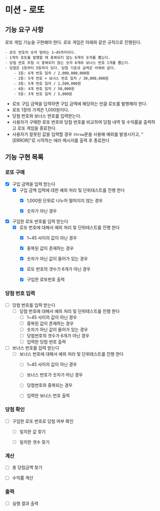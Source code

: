 # 미션 - 로또

## 기능 요구 사항

로또 게임 기능을 구현해야 한다. 로또 게임은 아래와 같은 규칙으로 진행된다.

```
- 로또 번호의 숫자 범위는 1~45까지이다.
- 1개의 로또를 발행할 때 중복되지 않는 6개의 숫자를 뽑는다.
- 당첨 번호 추첨 시 중복되지 않는 숫자 6개와 보너스 번호 1개를 뽑는다.
- 당첨은 1등부터 5등까지 있다. 당첨 기준과 금액은 아래와 같다.
    - 1등: 6개 번호 일치 / 2,000,000,000원
    - 2등: 5개 번호 + 보너스 번호 일치 / 30,000,000원
    - 3등: 5개 번호 일치 / 1,500,000원
    - 4등: 4개 번호 일치 / 50,000원
    - 5등: 3개 번호 일치 / 5,000원
```

- 로또 구입 금액을 입력하면 구입 금액에 해당하는 만큼 로또를 발행해야 한다.
- 로또 1장의 가격은 1,000원이다.
- 당첨 번호와 보너스 번호를 입력받는다.
- 사용자가 구매한 로또 번호와 당첨 번호를 비교하여 당첨 내역 및 수익률을 출력하고 로또 게임을 종료한다.
- 사용자가 잘못된 값을 입력할 경우 `throw`문을 사용해 예외를 발생시키고, "[ERROR]"로 시작하는 에러 메시지를 출력 후 종료한다


## 기능 구현 목록

### 로또 구매

- [x] 구입 금액을 입력 받는다
    - [x] 구입 금액 입력에 대한 예외 처리 및 단위테스트를 진행 한다 
        - [x] 1,000원 단위로 나누어 떨어지지 않는 경우
        - [x] 숫자가 아닌 경우


- [x] 구입한 로또 번호를 입력 받는다
    - [x] 로또 번호에 대해서 예외 처리 및 단위테스트를 진행 한다 
        - [x] 1~45 사이의 값이 아닌 경우
        - [x] 중복된 값이 존재하는 경우
        - [x] 숫자가 아닌 값이 들어가 있는 경우
        - [x] 로또 번호의 갯수가 6개가 아닌 경우
        - [x] 구입한 로또번호 출력



### 당첨 번호 입력

- [ ] 당첨 번호를 입력 받는다
    - [ ] 당첨 번호에 대해서 예외 처리 및 단위테스트를 진행 한다 
        - [ ] 1~45 사이의 값이 아닌 경우
        - [ ] 중복된 값이 존재하는 경우
        - [ ] 숫자가 아닌 값이 들어가 있는 경우
        - [ ] 당첨번호의 갯수가 6개가 아닌 경우
        - [ ] 입력한 당첨 번호 출력

- [ ] 보너스 번호를 입력 받는다 
    - [ ] 보너스 번호에 대해서 예외 처리 및 단위테스트를 진행 한다 
        - [ ] 1~45 사이의 값이 아닌 경우
        - [ ] 보너스 번호가 숫자가 아닌 경우
        - [ ] 당첨번호와 중복되는 경우
        - [ ] 입력한 보너스 번호 출력


### 당첨 확인

- [ ] 구입한 로또 번호로 당첨 여부 확인
    - [ ] 일치한 값 찾기
    - [ ] 일치한 갯수 찾기


### 계산

- [ ] 총 당첨금액 찾기

- [ ] 수익률 계산


### 출력

- [ ] 실행 결과 출력
